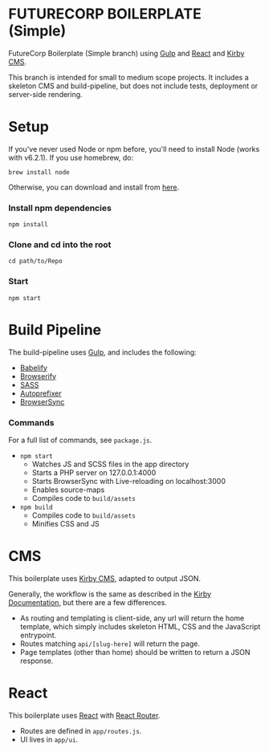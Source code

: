 FUTURECORP BOILERPLATE (Simple)
==============================


FutureCorp Boilerplate (Simple branch) using [Gulp](http://gulpjs.com/) and [React](https://facebook.github.io/react/) and [Kirby CMS](https://getkirby.com/).

This branch is intended for small to medium scope projects. It includes a skeleton CMS and build-pipeline, but does not include tests, deployment or server-side rendering.


# Setup

If you've never used Node or npm before, you'll need to install Node (works with v6.2.1).
If you use homebrew, do:

```
brew install node
```

Otherwise, you can download and install from [here](http://nodejs.org/download/).

### Install npm dependencies
```
npm install
```

### Clone and cd into the root
```
cd path/to/Repo
```

### Start
```
npm start
```



# Build Pipeline
The build-pipeline uses [Gulp](http://gulpjs.com/), and includes the following:

* [Babelify](https://github.com/babel/babelify)
* [Browserify](http://browserify.org/)
* [SASS](http://sass-lang.com/)
* [Autoprefixer](https://www.npmjs.com/package/gulp-autoprefixer)
* [BrowserSync](https://www.browsersync.io/)


### Commands
For a full list of commands, see `package.js`.

* `npm start`
  * Watches JS and SCSS files in the app directory
  * Starts a PHP server on 127.0.0.1:4000
  * Starts BrowserSync with Live-reloading on localhost:3000
  * Enables source-maps
  * Compiles code to `build/assets`
* `npm build`
  * Compiles code to `build/assets`
  * Minifies CSS and JS



# CMS
This boilerplate uses [Kirby CMS](https://getkirby.com/), adapted to output JSON.

Generally, the workflow is the same as described in the [Kirby Documentation](https://getkirby.com/docs), but there are a few differences.

* As routing and templating is client-side, any url will return the home template, which simply includes skeleton HTML, CSS and the JavaScript entrypoint.
* Routes matching `api/[slug-here]` will return the page.
* Page templates (other than home) should be written to return a JSON response.



# React
This boilerplate uses [React](https://getkirby.com/) with [React Router](https://github.com/reactjs/react-router).

* Routes are defined in `app/routes.js`.
* UI lives in `app/ui`.
